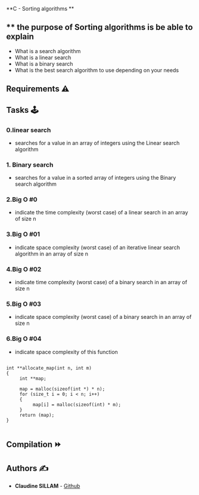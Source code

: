  **C - Sorting algorithms **

## ** the purpose of Sorting algorithms is be able to explain 
   
*    What is a search algorithm
*    What is a linear search
*    What is a binary search
*    What is the best search algorithm to use depending on your needs


## **Requirements** :warning:

## **Tasks** :joystick:

### **0.linear search**

*  searches for a value in an array of integers using the Linear search algorithm

### **1. Binary search**

*  searches for a value in a sorted array of integers using the Binary search algorithm

### **2.Big O #0**

* indicate the time complexity (worst case) of a linear search in an array of size n 

### **3.Big O #01**

* indicate space complexity (worst case) of an iterative linear search algorithm in an array of size n

### **4.Big O #02**

*  indicate  time complexity (worst case) of a binary search in an array of size n

### **5.Big O #03**

*  indicate space complexity (worst case) of a binary search in an array of size n

### **6.Big O #04**

*  indicate space complexity  of this function

```
  
int **allocate_map(int n, int m)
{
     int **map;

     map = malloc(sizeof(int *) * n);
     for (size_t i = 0; i < n; i++)
     {
          map[i] = malloc(sizeof(int) * m);
     }
     return (map);
}
  
```  


## **Compilation** :fast_forward:



                  
## **Authors** :writing_hand:

* **Claudine SILLAM** - [Github](https://github.com/Coconuts-del)
